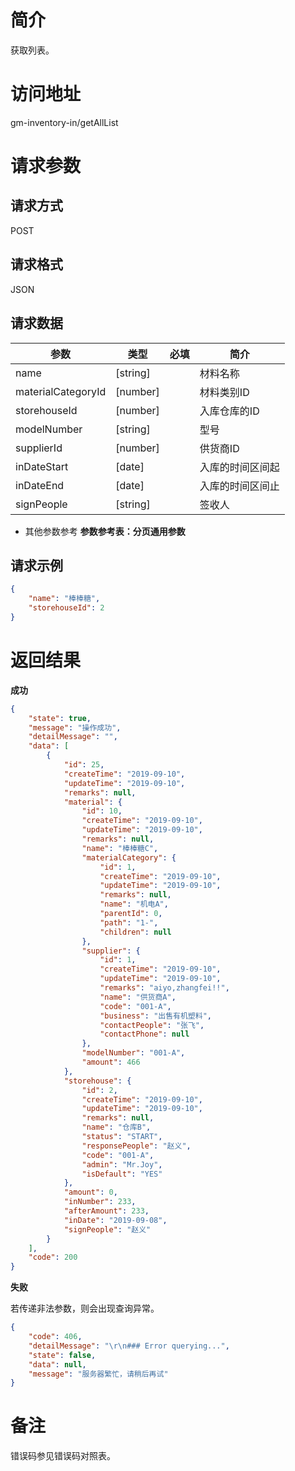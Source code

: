 # 简介
获取列表。

# 访问地址
gm-inventory-in/getAllList

# 请求参数

## 请求方式
POST

## 请求格式
JSON

## 请求数据
|参数|类型|必填|简介|
|-|-|-|-|
|name|[string]||材料名称|
|materialCategoryId|[number]||材料类别ID|
|storehouseId|[number]||入库仓库的ID|
|modelNumber|[string]||型号|
|supplierId|[number]||供货商ID|
|inDateStart|[date]||入库的时间区间起|
|inDateEnd|[date]||入库的时间区间止|
|signPeople|[string]||签收人|

* 其他参数参考 **参数参考表：分页通用参数**


## 请求示例
```json
{
	"name": "棒棒糖",
	"storehouseId": 2
}
```

# 返回结果
**成功**
```json
{
    "state": true,
    "message": "操作成功",
    "detailMessage": "",
    "data": [
        {
            "id": 25,
            "createTime": "2019-09-10",
            "updateTime": "2019-09-10",
            "remarks": null,
            "material": {
                "id": 10,
                "createTime": "2019-09-10",
                "updateTime": "2019-09-10",
                "remarks": null,
                "name": "棒棒糖C",
                "materialCategory": {
                    "id": 1,
                    "createTime": "2019-09-10",
                    "updateTime": "2019-09-10",
                    "remarks": null,
                    "name": "机电A",
                    "parentId": 0,
                    "path": "1-",
                    "children": null
                },
                "supplier": {
                    "id": 1,
                    "createTime": "2019-09-10",
                    "updateTime": "2019-09-10",
                    "remarks": "aiyo,zhangfei!!",
                    "name": "供货商A",
                    "code": "001-A",
                    "business": "出售有机塑料",
                    "contactPeople": "张飞",
                    "contactPhone": null
                },
                "modelNumber": "001-A",
                "amount": 466
            },
            "storehouse": {
                "id": 2,
                "createTime": "2019-09-10",
                "updateTime": "2019-09-10",
                "remarks": null,
                "name": "仓库B",
                "status": "START",
                "responsePeople": "赵义",
                "code": "001-A",
                "admin": "Mr.Joy",
                "isDefault": "YES"
            },
            "amount": 0,
            "inNumber": 233,
            "afterAmount": 233,
            "inDate": "2019-09-08",
            "signPeople": "赵义"
        }
    ],
    "code": 200
}
```

**失败**

若传递非法参数，则会出现查询异常。

```json
{
    "code": 406,
    "detailMessage": "\r\n### Error querying...",
    "state": false,
    "data": null,
    "message": "服务器繁忙，请稍后再试"
}
```

# 备注
错误码参见错误码对照表。
